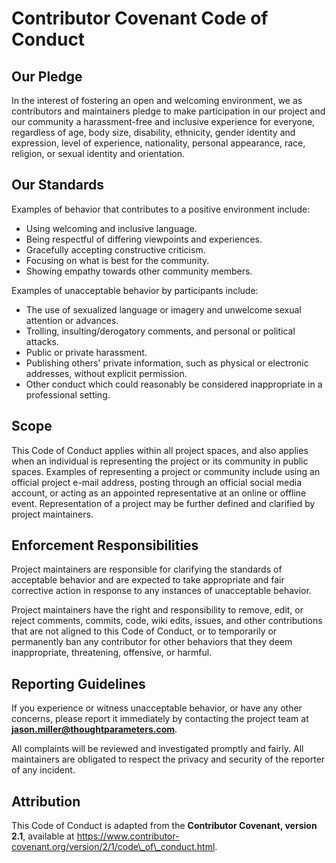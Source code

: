 # **Contributor Covenant Code of Conduct**

## **Our Pledge**

In the interest of fostering an open and welcoming environment, we as contributors and maintainers pledge to make participation in our project and our community a harassment-free and inclusive experience for everyone, regardless of age, body size, disability, ethnicity, gender identity and expression, level of experience, nationality, personal appearance, race, religion, or sexual identity and orientation.

## **Our Standards**

Examples of behavior that contributes to a positive environment include:

* Using welcoming and inclusive language.  
* Being respectful of differing viewpoints and experiences.  
* Gracefully accepting constructive criticism.  
* Focusing on what is best for the community.  
* Showing empathy towards other community members.

Examples of unacceptable behavior by participants include:

* The use of sexualized language or imagery and unwelcome sexual attention or advances.  
* Trolling, insulting/derogatory comments, and personal or political attacks.  
* Public or private harassment.  
* Publishing others' private information, such as physical or electronic addresses, without explicit permission.  
* Other conduct which could reasonably be considered inappropriate in a professional setting.

## **Scope**

This Code of Conduct applies within all project spaces, and also applies when an individual is representing the project or its community in public spaces. Examples of representing a project or community include using an official project e-mail address, posting through an official social media account, or acting as an appointed representative at an online or offline event. Representation of a project may be further defined and clarified by project maintainers.

## **Enforcement Responsibilities**

Project maintainers are responsible for clarifying the standards of acceptable behavior and are expected to take appropriate and fair corrective action in response to any instances of unacceptable behavior.

Project maintainers have the right and responsibility to remove, edit, or reject comments, commits, code, wiki edits, issues, and other contributions that are not aligned to this Code of Conduct, or to temporarily or permanently ban any contributor for other behaviors that they deem inappropriate, threatening, offensive, or harmful.

## **Reporting Guidelines**

If you experience or witness unacceptable behavior, or have any other concerns, please report it immediately by contacting the project team at **[jason.miller@thoughtparameters.com](mailto:jason.miller@thoughtparameters.com)**.

All complaints will be reviewed and investigated promptly and fairly. All maintainers are obligated to respect the privacy and security of the reporter of any incident.

## **Attribution**

This Code of Conduct is adapted from the **Contributor Covenant, version 2.1**, available at https://www.contributor-covenant.org/version/2/1/code\_of\_conduct.html.
